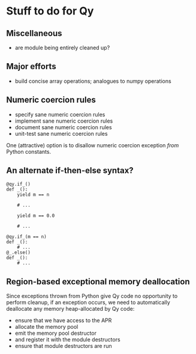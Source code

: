 Stuff to do for Qy
==================

Miscellaneous
-------------

* are module being entirely cleaned up?

Major efforts
-------------

* build concise array operations; analogues to numpy operations

Numeric coercion rules
----------------------

* specify sane numeric coercion rules
* implement sane numeric coercion rules
* document sane numeric coercion rules
* unit-test sane numeric coercion rules

One (attractive) option is to disallow numeric coercion exception *from*
Python constants.

An alternate if-then-else syntax?
---------------------------------

    @qy.if_()
    def _():
        yield m == n

        # ...

        yield m == 0.0

        # ...

    @qy.if_(m == n)
    def _():
        # ...
    @_.else()
    def _():
        # ...

Region-based exceptional memory deallocation
--------------------------------------------

Since exceptions thrown from Python give Qy code no opportunity to perform
cleanup, if an exception occurs, we need to automatically deallocate any memory
heap-allocated by Qy code:

* ensure that we have access to the APR
* allocate the memory pool
* emit the memory pool destructor
* and register it with the module destructors
* ensure that module destructors are run

